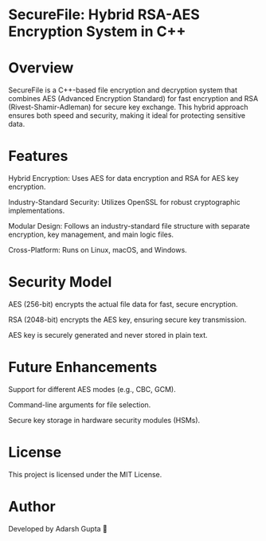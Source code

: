 # SecureFile: Hybrid RSA-AES Encryption System in C++

# Overview

SecureFile is a C++-based file encryption and decryption system that combines AES (Advanced Encryption Standard) for fast encryption and RSA (Rivest-Shamir-Adleman) for secure key exchange. This hybrid approach ensures both speed and security, making it ideal for protecting sensitive data.

# Features

Hybrid Encryption: Uses AES for data encryption and RSA for AES key encryption.

Industry-Standard Security: Utilizes OpenSSL for robust cryptographic implementations.

Modular Design: Follows an industry-standard file structure with separate encryption, key management, and main logic files.

Cross-Platform: Runs on Linux, macOS, and Windows.

# Security Model

AES (256-bit) encrypts the actual file data for fast, secure encryption.

RSA (2048-bit) encrypts the AES key, ensuring secure key transmission.

AES key is securely generated and never stored in plain text.

# Future Enhancements

Support for different AES modes (e.g., CBC, GCM).

Command-line arguments for file selection.

Secure key storage in hardware security modules (HSMs).

# License

This project is licensed under the MIT License.

# Author

Developed by Adarsh Gupta 🚀
